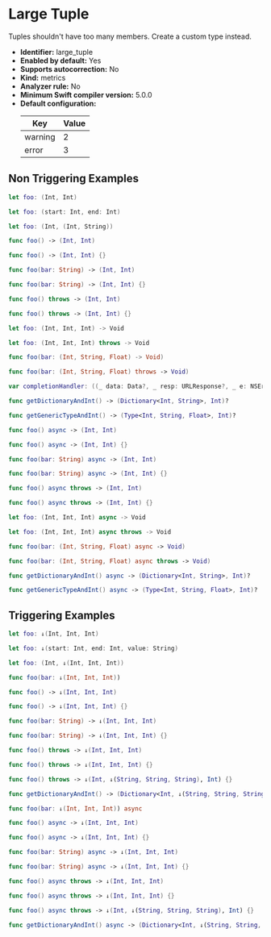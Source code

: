 # Large Tuple

Tuples shouldn't have too many members. Create a custom type instead.

* **Identifier:** large_tuple
* **Enabled by default:** Yes
* **Supports autocorrection:** No
* **Kind:** metrics
* **Analyzer rule:** No
* **Minimum Swift compiler version:** 5.0.0
* **Default configuration:**
  <table>
  <thead>
  <tr><th>Key</th><th>Value</th></tr>
  </thead>
  <tbody>
  <tr>
  <td>
  warning
  </td>
  <td>
  2
  </td>
  </tr>
  <tr>
  <td>
  error
  </td>
  <td>
  3
  </td>
  </tr>
  </tbody>
  </table>

## Non Triggering Examples

```swift
let foo: (Int, Int)

```

```swift
let foo: (start: Int, end: Int)

```

```swift
let foo: (Int, (Int, String))

```

```swift
func foo() -> (Int, Int)

```

```swift
func foo() -> (Int, Int) {}

```

```swift
func foo(bar: String) -> (Int, Int)

```

```swift
func foo(bar: String) -> (Int, Int) {}

```

```swift
func foo() throws -> (Int, Int)

```

```swift
func foo() throws -> (Int, Int) {}

```

```swift
let foo: (Int, Int, Int) -> Void

```

```swift
let foo: (Int, Int, Int) throws -> Void

```

```swift
func foo(bar: (Int, String, Float) -> Void)

```

```swift
func foo(bar: (Int, String, Float) throws -> Void)

```

```swift
var completionHandler: ((_ data: Data?, _ resp: URLResponse?, _ e: NSError?) -> Void)!

```

```swift
func getDictionaryAndInt() -> (Dictionary<Int, String>, Int)?

```

```swift
func getGenericTypeAndInt() -> (Type<Int, String, Float>, Int)?

```

```swift
func foo() async -> (Int, Int)

```

```swift
func foo() async -> (Int, Int) {}

```

```swift
func foo(bar: String) async -> (Int, Int)

```

```swift
func foo(bar: String) async -> (Int, Int) {}

```

```swift
func foo() async throws -> (Int, Int)

```

```swift
func foo() async throws -> (Int, Int) {}

```

```swift
let foo: (Int, Int, Int) async -> Void

```

```swift
let foo: (Int, Int, Int) async throws -> Void

```

```swift
func foo(bar: (Int, String, Float) async -> Void)

```

```swift
func foo(bar: (Int, String, Float) async throws -> Void)

```

```swift
func getDictionaryAndInt() async -> (Dictionary<Int, String>, Int)?

```

```swift
func getGenericTypeAndInt() async -> (Type<Int, String, Float>, Int)?

```

## Triggering Examples

```swift
let foo: ↓(Int, Int, Int)

```

```swift
let foo: ↓(start: Int, end: Int, value: String)

```

```swift
let foo: (Int, ↓(Int, Int, Int))

```

```swift
func foo(bar: ↓(Int, Int, Int))

```

```swift
func foo() -> ↓(Int, Int, Int)

```

```swift
func foo() -> ↓(Int, Int, Int) {}

```

```swift
func foo(bar: String) -> ↓(Int, Int, Int)

```

```swift
func foo(bar: String) -> ↓(Int, Int, Int) {}

```

```swift
func foo() throws -> ↓(Int, Int, Int)

```

```swift
func foo() throws -> ↓(Int, Int, Int) {}

```

```swift
func foo() throws -> ↓(Int, ↓(String, String, String), Int) {}

```

```swift
func getDictionaryAndInt() -> (Dictionary<Int, ↓(String, String, String)>, Int)?

```

```swift
func foo(bar: ↓(Int, Int, Int)) async

```

```swift
func foo() async -> ↓(Int, Int, Int)

```

```swift
func foo() async -> ↓(Int, Int, Int) {}

```

```swift
func foo(bar: String) async -> ↓(Int, Int, Int)

```

```swift
func foo(bar: String) async -> ↓(Int, Int, Int) {}

```

```swift
func foo() async throws -> ↓(Int, Int, Int)

```

```swift
func foo() async throws -> ↓(Int, Int, Int) {}

```

```swift
func foo() async throws -> ↓(Int, ↓(String, String, String), Int) {}

```

```swift
func getDictionaryAndInt() async -> (Dictionary<Int, ↓(String, String, String)>, Int)?

```